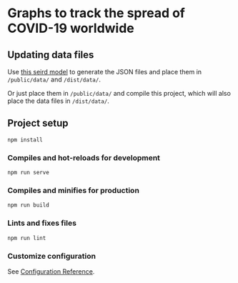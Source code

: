 # Graphs to track the spread of COVID-19 worldwide

## Updating data files
Use [this seird model](https://github.com/tbuytaer/seird) to generate the JSON files and place them in `/public/data/` and `/dist/data/`.

Or just place them in `/public/data/` and compile this project, which will also place the data files in `/dist/data/`.

## Project setup
```
npm install
```

### Compiles and hot-reloads for development
```
npm run serve
```

### Compiles and minifies for production
```
npm run build
```

### Lints and fixes files
```
npm run lint
```

### Customize configuration
See [Configuration Reference](https://cli.vuejs.org/config/).
